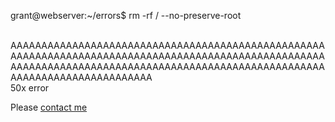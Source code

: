 <span id="a">grant@webserver</span>:<span id="c">~/errors</span>$ rm -rf / --no-preserve-root<br/><br/>
<p>AAAAAAAAAAAAAAAAAAAAAAAAAAAAAAAAAAAAAAAAAAAAAAAAAAAAAAAAAAAAAAAAAAAAAAAAAAAAAAAAAAAAAAAAAAAAAAAAAAAAAAAAAAAAAAAAAAAAAAAAAAAAAAAAAAAAAAAAAAAAAAAAAAAAAAAAAAAAAAAAAAAAAAAAAAAAAAAA<br>50x error</p>
<p>Please <a href="mailto:grantshandy@gmail.com">contact me</a></p>

